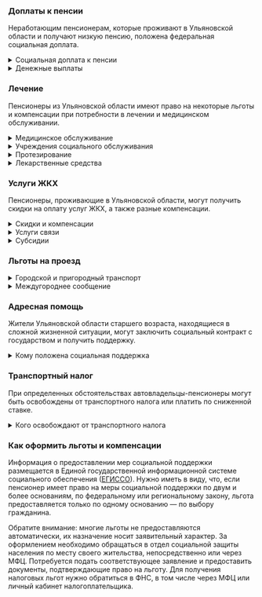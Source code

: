 ### Доплаты к пенсии
Неработающим пенсионерам, которые проживают в Ульяновской области и получают низкую пенсию, положена федеральная социальная доплата.
<details>
<summary>Социальная доплата к пенсии</summary>

В Ульяновской области региональный прожиточный минимум пенсионера ниже общефедерального (в 2021 году — 10 022 рубля). Поэтому неработающим пенсионерам с низким размером пенсии производится федеральная социальная доплата к пенсии до прожиточного минимума пенсионера в регионе. Для её назначения в настоящее время необходимо обращаться в территориальное отделение Пенсионного фонда по месту своего жительства. А с 2022 года доплата будет назначаться автоматически.
</details>
<details>
<summary>Денежные выплаты</summary>

Если пенсионер относится к льготной категории, ему полагается ежемесячная денежная выплата (ЕДВ), которая регулярно индексируется.

В [Ульяновской](https://docs.cntd.ru/document/463711569) области ЕДВ ветеранов труда составляет 936,57 рубля. Ветераны труда области, среднедушевой доход которых не превышает 200% прожиточного минимума, ежемесячно получают выплату в размере 713 рублей. Труженикам тыла и пенсионерам, пострадавшим от политических репрессий, полагается выплата в сумме 799,39 рубля, а реабилитированным — 971,48 рубля. Дети войны (родившиеся в период с 1 января 1927 года по 31 декабря 1945 года) получают ежегодную денежную выплату ко Дню Победы, размер которой в 2021 году составил 1079,52 рубля.
</details>

### Лечение
Пенсионеры из Ульяновской области имеют право на некоторые льготы и компенсации при потребности в лечении и медицинском обслуживании.
<details>
<summary>Медицинское обслуживание</summary>

Ульяновские ветераны труда и труженики тыла, а также дети войны сохраняют право на обслуживание в поликлиниках и других медицинских учреждениях, к которым они были прикреплены в период работы до выхода на пенсию. В Ульяновской области оказание медицинской помощи вне очереди полагается ветеранам труда, труженикам тыла, жертвам политических репрессий и детям войны.
</details>
<details>
<summary>Учреждения социального обслуживания</summary>

Внеочередной приём в дома-интернаты для престарелых и инвалидов, учреждения социального обслуживания предоставляется труженикам тыла, реабилитированным и пострадавшим от репрессий пенсионерам, а также детям войны.
</details>
<details>
<summary>Протезирование</summary>

В [Ульяновской](https://docs.cntd.ru/document/463711569) области бесплатное изготовление и ремонт зубных протезов полагается труженикам тыла, ветеранам труда и реабилитированным пенсионерам. Льгота не распространяется на зубные протезы, для изготовления и ремонта которых используются драгоценные металлы или металлокерамика.
</details>
<details>
<summary>Лекарственные средства</summary>

В [Ульяновской](https://docs.cntd.ru/document/463711569) области труженики тыла и жертвы политических репрессий лекарственные препараты, назначенные по рецепту врача (фельдшера) и применяемые при лечении в амбулаторных условиях, могут приобрести за 50% их стоимости.
</details>

### Услуги ЖКХ
Пенсионеры, проживающие в Ульяновской области, могут получить скидки на оплату услуг ЖКХ, а также разные компенсации. 
<details>
<summary>Скидки и компенсации</summary>

Ветеранам труда и жертвам политических репрессий выплачивают компенсацию в размере 50% расходов на оплату жилого помещения и коммунальных услуг. Льготу получают иждивенцы ветеранов труда и члены семей жертв политических репрессий, проживающие совместно с пенсионером. Компенсация предоставляется в пределах утверждённых нормативов потребления.

Одинокие неработающие пенсионеры по достижении 70 лет освобождаются от взносов на капремонт на 50%, а с 80-летнего возраста — полностью. Льгота распространяется также на граждан указанного возраста, семья которых состоит из неработающих граждан пенсионного возраста (мужчины — старше 60 лет, женщины — 55) и инвалидов I и II групп. Компенсация рассчитывается, исходя из установленного в регионе минимального взноса на капремонт за 1 кв. метр и размера стандарта нормативной площади жилого помещения.
</details>
<details>
<summary>Услуги связи</summary>

[Ульяновским](https://docs.cntd.ru/document/463711569) труженикам тыла и ветеранам труда компенсируют 50% платы за пользование коллективной телевизионной антенной, радиоточкой и услуги местной телефонной связи посредством квартирного телефона по выбранному тарифному плану, но не более половины стоимости тарифа, предусматривающего абонентскую систему оплаты и неограниченный объём местных телефонных соединений. Компенсация по оплате половины стоимости услуг по пользованию телеантенной полагается также жертвам политических репрессий.
</details>
<details>
<summary>Субсидии</summary>

В [Ульяновской](https://docs.cntd.ru/document/918010624) области пенсионеры могут оформить субсидию на оплату услуг ЖКХ, если тратят на это свыше 22% совокупного дохода семьи.
</details>

### Льготы на проезд
<details>
<summary>Городской и пригородный транспорт</summary>

В [Ульяновской](https://docs.cntd.ru/document/463711569) области ветеранам труда и труженикам тыла полагается ежемесячная денежная выплата в размере стоимости единого месячного социального билета на проезд автомобильным транспортом и городским наземным электрическим транспортом по муниципальным и межмуниципальным маршрутам. Ветераны труда и труженики тыла проезд в пассажирских поездах пригородного сообщения и на судах по местным и пригородным маршрутам в пределах области оплачивают в размере 50% провозной платы, а жертвы политических репрессий имеют право бесплатного проезда на этих видах транспорта.
</details>
<details>
<summary>Междугороднее сообщение</summary>

Реабилитированным пенсионерам [Ульяновской](https://docs.cntd.ru/document/463711569) области один раз в год выплачивается компенсация в размере 100% стоимости проезда (туда и обратно) в пределах Российской Федерации железнодорожным транспортом, а в районы, не имеющие железнодорожного сообщения, — в размере 50% стоимости проезда водным, воздушным или междугородным автомобильным транспортом.
</details>

### Адресная помощь
Жители Ульяновской области старшего возраста, находящиеся в сложной жизненной ситуации, могут заключить социальный контракт с государством и получить поддержку.
<details>
<summary>Кому положена социальная поддержка</summary>

Пенсионерам, оказавшимся в трудной жизненной ситуации по не зависящим от них причинам или в связи со стихийным бедствием, экстремальной ситуацией, оказывается адресная помощь. Она предоставляется путём выплаты пособий либо в натуральной форме (обеспечение одеждой, обувью, лекарствами, организация лечения и ухода, проведение ремонта жилья или установка приборов учёта и пр.). С нуждающимися пенсионерами может быть заключён социальный контракт.
</details>

### Транспортный налог
При определенных обстоятельствах автовладельцы-пенсионеры могут быть освобождены от транспортного налога или платить по сниженной ставке. 
<details>
<summary>Кого освобождают от транспортного налога</summary>

В [Ульяновской](https://www.nalog.gov.ru/rn77/service/tax/d1096267/) области участники ВОВ, ветераны боевых действий, чернобыльцы и приравненные к ним лица полностью освобождаются от налога на одно из принадлежащих им транспортных средств: легковой автомобиль или мотоцикл (мотороллер) с мощностью двигателя до 150 л. с. Чернобыльцы также получают льготу на ТС, с года выпуска которых прошло более 15 лет. Инвалиды I и II групп, инвалиды с детства получают освобождение от налога на один легковой автомобиль или мотоцикл (мотороллер) мощностью до 100 л. с. Не уплачивают транспортный налог владельцы электромобилей.
</details>

### Как оформить льготы и компенсации 
Информация о предоставлении мер социальной поддержки размещается в Единой государственной информационной системе социального обеспечения ([ЕГИССО](http://egisso.ru/site/client/#/)). Нужно иметь в виду, что, если пенсионер имеет право на меры социальной поддержки по двум и более основаниям, по федеральному или региональному закону, льгота предоставляется только по одному основанию — по выбору гражданина.

Обратите внимание: многие льготы не предоставляются автоматически, их назначение носит заявительный характер. За оформлением необходимо обращаться в отдел социальной защиты населения по месту своего жительства, непосредственно или через МФЦ. Потребуется подать соответствующее заявление и предоставить документы, подтверждающие право на льготу. Для получения налоговых льгот нужно обратиться в ФНС, в том числе через МФЦ или личный кабинет налогоплательщика.
